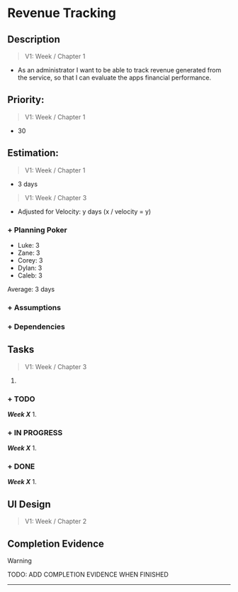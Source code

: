 # Revenue Tracking

## Description  

>   V1: Week / Chapter 1
- As an administrator I want to be able to track revenue generated from the service, so that I can evaluate the apps financial performance.

## Priority:  
>   V1: Week / Chapter 1 
- 30

## Estimation:  

>   V1: Week / Chapter 1
- 3 days

>   V1: Week / Chapter 3
- Adjusted for Velocity: y days (x / velocity = y)

### + Planning Poker  
  
- Luke: 3
- Zane: 3
- Corey: 3
- Dylan: 3
- Caleb: 3

Average: 3 days

### + Assumptions  
 

### + Dependencies


## Tasks  
>   V1: Week / Chapter 3
1.
### + TODO
***Week X***
1. 
### + IN PROGRESS 
***Week X***
1. 
### + DONE
***Week X***
1. 


## UI Design  
>   V1: Week / Chapter 2

## Completion Evidence 
> [!WARNING]
> TODO: ADD COMPLETION EVIDENCE WHEN FINISHED

---
